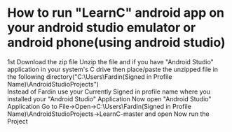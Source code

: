 # How to run "LearnC" android app on your android studio emulator or android phone(using android studio) 


 1st Download the zip file 
 Unzip the file and if you have "Android Studio" application in your system's C drive then place/paste the unzipped file in the following directory("C:\Users\Fardin(Signed in Profile Name)\AndroidStudioProjects")  
 Instead of Fardin use your Currently Signed in profile name where you installed your "Android Studio" Application
 Now open "Android Studio" Application
 Go to File->Open->C:\Users\Fardin(Signed in Profile Name)\AndroidStudioProjects->LearnC-master and open
 Now run the Project

